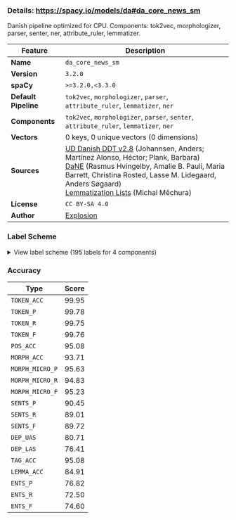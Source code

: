 ### Details: https://spacy.io/models/da#da_core_news_sm

Danish pipeline optimized for CPU. Components: tok2vec, morphologizer, parser, senter, ner, attribute_ruler, lemmatizer.

| Feature | Description |
| --- | --- |
| **Name** | `da_core_news_sm` |
| **Version** | `3.2.0` |
| **spaCy** | `>=3.2.0,<3.3.0` |
| **Default Pipeline** | `tok2vec`, `morphologizer`, `parser`, `attribute_ruler`, `lemmatizer`, `ner` |
| **Components** | `tok2vec`, `morphologizer`, `parser`, `senter`, `attribute_ruler`, `lemmatizer`, `ner` |
| **Vectors** | 0 keys, 0 unique vectors (0 dimensions) |
| **Sources** | [UD Danish DDT v2.8](https://github.com/UniversalDependencies/UD_Danish-DDT) (Johannsen, Anders; Martínez Alonso, Héctor; Plank, Barbara)<br />[DaNE](https://github.com/alexandrainst/danlp/blob/master/docs/datasets.md#danish-dependency-treebank-dane) (Rasmus Hvingelby, Amalie B. Pauli, Maria Barrett, Christina Rosted, Lasse M. Lidegaard, Anders Søgaard)<br />[Lemmatization Lists](https://github.com/michmech/lemmatization-lists/) (Michal Měchura) |
| **License** | `CC BY-SA 4.0` |
| **Author** | [Explosion](https://explosion.ai) |

### Label Scheme

<details>

<summary>View label scheme (195 labels for 4 components)</summary>

| Component | Labels |
| --- | --- |
| **`morphologizer`** | `AdpType=Prep\|POS=ADP`, `Definite=Ind\|Gender=Com\|Number=Sing\|POS=NOUN`, `Mood=Ind\|POS=AUX\|Tense=Pres\|VerbForm=Fin\|Voice=Act`, `POS=PROPN`, `Definite=Ind\|Number=Sing\|POS=VERB\|Tense=Past\|VerbForm=Part`, `Definite=Def\|Gender=Neut\|Number=Sing\|POS=NOUN`, `POS=SCONJ`, `Definite=Def\|Gender=Com\|Number=Sing\|POS=NOUN`, `Mood=Ind\|POS=VERB\|Tense=Pres\|VerbForm=Fin\|Voice=Act`, `POS=ADV`, `Number=Plur\|POS=DET\|PronType=Dem`, `Degree=Pos\|Number=Plur\|POS=ADJ`, `Definite=Ind\|Gender=Com\|Number=Plur\|POS=NOUN`, `POS=PUNCT`, `POS=CCONJ`, `Definite=Ind\|Degree=Cmp\|Number=Sing\|POS=ADJ`, `Degree=Cmp\|POS=ADJ`, `POS=PRON\|PartType=Inf`, `Gender=Com\|Number=Sing\|POS=DET\|PronType=Ind`, `Definite=Ind\|Degree=Pos\|Number=Sing\|POS=ADJ`, `Case=Acc\|Gender=Neut\|Number=Sing\|POS=PRON\|Person=3\|PronType=Prs`, `Definite=Ind\|Gender=Neut\|Number=Plur\|POS=NOUN`, `Definite=Def\|Degree=Pos\|Number=Sing\|POS=ADJ`, `Gender=Neut\|Number=Sing\|POS=DET\|PronType=Dem`, `Degree=Pos\|POS=ADV`, `Definite=Def\|Number=Sing\|POS=VERB\|Tense=Past\|VerbForm=Part`, `Definite=Ind\|Gender=Neut\|Number=Sing\|POS=NOUN`, `POS=PRON\|PronType=Dem`, `NumType=Card\|POS=NUM`, `Definite=Ind\|Degree=Pos\|Gender=Neut\|Number=Sing\|POS=ADJ`, `Case=Acc\|Gender=Com\|Number=Sing\|POS=PRON\|Person=3\|PronType=Prs`, `Degree=Pos\|Gender=Com\|Number=Sing\|POS=ADJ`, `Case=Nom\|Gender=Com\|Number=Sing\|POS=PRON\|Person=3\|PronType=Prs`, `NumType=Ord\|POS=ADJ`, `Gender=Com\|Number=Sing\|Number[psor]=Sing\|POS=DET\|Person=3\|Poss=Yes\|PronType=Prs\|Reflex=Yes`, `Mood=Ind\|POS=AUX\|Tense=Past\|VerbForm=Fin\|Voice=Act`, `POS=VERB\|VerbForm=Inf\|Voice=Act`, `Mood=Ind\|POS=VERB\|Tense=Past\|VerbForm=Fin\|Voice=Act`, `POS=NOUN`, `Mood=Ind\|POS=VERB\|Tense=Pres\|VerbForm=Fin\|Voice=Pass`, `POS=ADP\|PartType=Inf`, `Degree=Pos\|POS=ADJ`, `Definite=Def\|Gender=Com\|Number=Plur\|POS=NOUN`, `Number[psor]=Sing\|POS=DET\|Person=3\|Poss=Yes\|PronType=Prs`, `Case=Gen\|Definite=Def\|Gender=Com\|Number=Sing\|POS=NOUN`, `POS=AUX\|VerbForm=Inf\|Voice=Act`, `Definite=Ind\|Degree=Pos\|Gender=Com\|Number=Sing\|POS=ADJ`, `Gender=Com\|Number=Sing\|POS=DET\|PronType=Dem`, `Number=Plur\|POS=DET\|PronType=Ind`, `Gender=Com\|Number=Sing\|POS=PRON\|PronType=Ind`, `Case=Acc\|POS=PRON\|Person=3\|PronType=Prs\|Reflex=Yes`, `POS=PART\|PartType=Inf`, `Gender=Neut\|Number=Sing\|POS=DET\|PronType=Ind`, `Case=Acc\|Number=Plur\|POS=PRON\|Person=3\|PronType=Prs`, `Case=Gen\|Definite=Def\|Gender=Neut\|Number=Sing\|POS=NOUN`, `Case=Nom\|Number=Plur\|POS=PRON\|Person=3\|PronType=Prs`, `Case=Nom\|Gender=Com\|Number=Sing\|POS=PRON\|Person=1\|PronType=Prs`, `Case=Nom\|Gender=Com\|POS=PRON\|PronType=Ind`, `Gender=Neut\|Number=Sing\|POS=PRON\|PronType=Ind`, `Mood=Imp\|POS=VERB`, `Gender=Com\|Number=Sing\|Number[psor]=Sing\|POS=DET\|Person=1\|Poss=Yes\|PronType=Prs`, `Definite=Ind\|Number=Sing\|POS=AUX\|Tense=Past\|VerbForm=Part`, `POS=X`, `Case=Nom\|Gender=Com\|Number=Plur\|POS=PRON\|Person=1\|PronType=Prs`, `Case=Gen\|Definite=Def\|Gender=Com\|Number=Plur\|POS=NOUN`, `POS=VERB\|Tense=Pres\|VerbForm=Part`, `Number=Plur\|POS=PRON\|PronType=Int,Rel`, `POS=VERB\|VerbForm=Inf\|Voice=Pass`, `Case=Gen\|Definite=Ind\|Gender=Com\|Number=Sing\|POS=NOUN`, `Degree=Cmp\|POS=ADV`, `POS=ADV\|PartType=Inf`, `Degree=Sup\|POS=ADV`, `Number=Plur\|POS=PRON\|PronType=Dem`, `Number=Plur\|POS=PRON\|PronType=Ind`, `Definite=Def\|Gender=Neut\|Number=Plur\|POS=NOUN`, `Case=Acc\|Gender=Com\|Number=Sing\|POS=PRON\|Person=1\|PronType=Prs`, `Case=Gen\|POS=PROPN`, `POS=ADP`, `Degree=Cmp\|Number=Plur\|POS=ADJ`, `Definite=Def\|Degree=Sup\|POS=ADJ`, `Gender=Neut\|Number=Sing\|Number[psor]=Sing\|POS=DET\|Person=1\|Poss=Yes\|PronType=Prs`, `Degree=Pos\|Number=Sing\|POS=ADJ`, `Number=Plur\|Number[psor]=Sing\|POS=DET\|Person=3\|Poss=Yes\|PronType=Prs\|Reflex=Yes`, `Gender=Com\|Number=Sing\|Number[psor]=Plur\|POS=DET\|Person=1\|Poss=Yes\|PronType=Prs\|Style=Form`, `Number=Plur\|POS=PRON\|PronType=Rcp`, `Case=Gen\|Degree=Cmp\|POS=ADJ`, `Case=Gen\|Definite=Def\|Gender=Neut\|Number=Plur\|POS=NOUN`, `Number[psor]=Plur\|POS=DET\|Person=3\|Poss=Yes\|PronType=Prs`, `POS=INTJ`, `Number=Plur\|Number[psor]=Sing\|POS=DET\|Person=1\|Poss=Yes\|PronType=Prs`, `Degree=Pos\|Gender=Neut\|Number=Sing\|POS=ADJ`, `Gender=Neut\|Number=Sing\|Number[psor]=Plur\|POS=DET\|Person=1\|Poss=Yes\|PronType=Prs\|Style=Form`, `Case=Acc\|Gender=Com\|Number=Sing\|POS=PRON\|Person=2\|PronType=Prs`, `Gender=Com\|Number=Sing\|Number[psor]=Sing\|POS=DET\|Person=2\|Poss=Yes\|PronType=Prs`, `Case=Gen\|Definite=Ind\|Gender=Neut\|Number=Plur\|POS=NOUN`, `Number=Sing\|POS=PRON\|PronType=Int,Rel`, `Number=Plur\|Number[psor]=Plur\|POS=DET\|Person=1\|Poss=Yes\|PronType=Prs\|Style=Form`, `Gender=Neut\|Number=Sing\|POS=PRON\|PronType=Int,Rel`, `Definite=Def\|Degree=Sup\|Number=Plur\|POS=ADJ`, `Case=Nom\|Gender=Com\|Number=Sing\|POS=PRON\|Person=2\|PronType=Prs`, `Gender=Neut\|Number=Sing\|Number[psor]=Sing\|POS=DET\|Person=3\|Poss=Yes\|PronType=Prs\|Reflex=Yes`, `Definite=Ind\|Number=Sing\|POS=NOUN`, `Number=Plur\|POS=VERB\|Tense=Past\|VerbForm=Part`, `Number=Plur\|Number[psor]=Sing\|POS=PRON\|Person=3\|Poss=Yes\|PronType=Prs\|Reflex=Yes`, `POS=SYM`, `Case=Nom\|Gender=Com\|POS=PRON\|Person=2\|Polite=Form\|PronType=Prs`, `Degree=Sup\|POS=ADJ`, `Number=Plur\|POS=DET\|PronType=Ind\|Style=Arch`, `Case=Gen\|Gender=Com\|Number=Sing\|POS=DET\|PronType=Dem`, `Foreign=Yes\|POS=X`, `POS=DET\|Person=2\|Polite=Form\|Poss=Yes\|PronType=Prs`, `Gender=Neut\|Number=Sing\|POS=PRON\|PronType=Dem`, `Case=Acc\|Gender=Com\|Number=Plur\|POS=PRON\|Person=1\|PronType=Prs`, `Case=Gen\|Definite=Ind\|Gender=Neut\|Number=Sing\|POS=NOUN`, `Case=Gen\|POS=PRON\|PronType=Int,Rel`, `Gender=Com\|Number=Sing\|POS=PRON\|PronType=Dem`, `Abbr=Yes\|POS=X`, `Case=Gen\|Definite=Ind\|Gender=Com\|Number=Plur\|POS=NOUN`, `Definite=Def\|Degree=Abs\|POS=ADJ`, `Definite=Ind\|Degree=Sup\|Number=Sing\|POS=ADJ`, `Definite=Ind\|POS=NOUN`, `Gender=Com\|Number=Plur\|POS=NOUN`, `Number[psor]=Plur\|POS=DET\|Person=1\|Poss=Yes\|PronType=Prs`, `Gender=Com\|POS=PRON\|PronType=Int,Rel`, `Case=Nom\|Gender=Com\|Number=Plur\|POS=PRON\|Person=2\|PronType=Prs`, `Degree=Abs\|POS=ADV`, `POS=VERB\|VerbForm=Ger`, `POS=VERB\|Tense=Past\|VerbForm=Part`, `Definite=Def\|Degree=Sup\|Number=Sing\|POS=ADJ`, `Number=Plur\|Number[psor]=Plur\|POS=PRON\|Person=1\|Poss=Yes\|PronType=Prs\|Style=Form`, `Case=Gen\|Definite=Def\|Degree=Pos\|Number=Sing\|POS=ADJ`, `Case=Gen\|Degree=Pos\|Number=Plur\|POS=ADJ`, `Case=Acc\|Gender=Com\|POS=PRON\|Person=2\|Polite=Form\|PronType=Prs`, `Gender=Com\|Number=Sing\|POS=PRON\|PronType=Int,Rel`, `POS=VERB\|Tense=Pres`, `Case=Gen\|Number=Plur\|POS=DET\|PronType=Ind`, `Number[psor]=Plur\|POS=DET\|Person=2\|Poss=Yes\|PronType=Prs`, `POS=PRON\|Person=2\|Polite=Form\|Poss=Yes\|PronType=Prs`, `Gender=Neut\|Number=Sing\|Number[psor]=Sing\|POS=DET\|Person=2\|Poss=Yes\|PronType=Prs`, `POS=AUX\|Tense=Pres\|VerbForm=Part`, `Mood=Ind\|POS=VERB\|Tense=Past\|VerbForm=Fin\|Voice=Pass`, `Gender=Com\|Number=Sing\|Number[psor]=Sing\|POS=PRON\|Person=3\|Poss=Yes\|PronType=Prs\|Reflex=Yes`, `Degree=Sup\|Number=Plur\|POS=ADJ`, `Case=Acc\|Gender=Com\|Number=Plur\|POS=PRON\|Person=2\|PronType=Prs`, `Gender=Neut\|Number=Sing\|Number[psor]=Sing\|POS=PRON\|Person=3\|Poss=Yes\|PronType=Prs\|Reflex=Yes`, `Definite=Ind\|Number=Plur\|POS=NOUN`, `Case=Gen\|Number=Plur\|POS=VERB\|Tense=Past\|VerbForm=Part`, `Mood=Imp\|POS=AUX`, `Gender=Com\|Number=Sing\|Number[psor]=Sing\|POS=PRON\|Person=1\|Poss=Yes\|PronType=Prs`, `Number[psor]=Sing\|POS=PRON\|Person=3\|Poss=Yes\|PronType=Prs`, `Definite=Def\|Gender=Com\|Number=Sing\|POS=VERB\|Tense=Past\|VerbForm=Part`, `Number=Plur\|Number[psor]=Sing\|POS=DET\|Person=2\|Poss=Yes\|PronType=Prs`, `Case=Gen\|Gender=Com\|Number=Sing\|POS=DET\|PronType=Ind`, `Case=Gen\|POS=NOUN`, `Number[psor]=Plur\|POS=PRON\|Person=3\|Poss=Yes\|PronType=Prs`, `POS=DET\|PronType=Dem`, `Definite=Def\|Number=Plur\|POS=NOUN` |
| **`parser`** | `ROOT`, `acl:relcl`, `advcl`, `advmod`, `advmod:lmod`, `amod`, `appos`, `aux`, `case`, `cc`, `ccomp`, `compound:prt`, `conj`, `cop`, `dep`, `det`, `expl`, `fixed`, `flat`, `iobj`, `list`, `mark`, `nmod`, `nmod:poss`, `nsubj`, `nummod`, `obj`, `obl`, `obl:lmod`, `obl:tmod`, `punct`, `xcomp` |
| **`senter`** | `I`, `S` |
| **`ner`** | `LOC`, `MISC`, `ORG`, `PER` |

</details>

### Accuracy

| Type | Score |
| --- | --- |
| `TOKEN_ACC` | 99.95 |
| `TOKEN_P` | 99.78 |
| `TOKEN_R` | 99.75 |
| `TOKEN_F` | 99.76 |
| `POS_ACC` | 95.08 |
| `MORPH_ACC` | 93.71 |
| `MORPH_MICRO_P` | 95.63 |
| `MORPH_MICRO_R` | 94.83 |
| `MORPH_MICRO_F` | 95.23 |
| `SENTS_P` | 90.45 |
| `SENTS_R` | 89.01 |
| `SENTS_F` | 89.72 |
| `DEP_UAS` | 80.71 |
| `DEP_LAS` | 76.41 |
| `TAG_ACC` | 95.08 |
| `LEMMA_ACC` | 84.91 |
| `ENTS_P` | 76.82 |
| `ENTS_R` | 72.50 |
| `ENTS_F` | 74.60 |